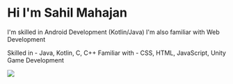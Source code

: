 # Hi I'm Sahil Mahajan

I'm skilled in Android Development (Kotlin/Java)
I'm also familiar with Web Development

Skilled in - Java, Kotlin, C, C++
Familiar with - CSS, HTML, JavaScript, Unity Game Development

<a href="https://www.linkedin.com/in/sahil-mahajan-62b29a203/"> <img src="https://img.shields.io/badge/-LinkedIn-blue"></img></a>

